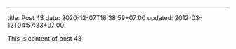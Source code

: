 ---
title: Post 43
date: 2020-12-07T18:38:59+07:00
updated: 2012-03-12T04:57:33+07:00

This is content of post 43